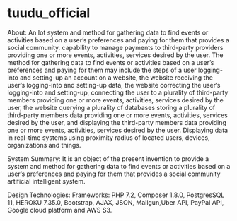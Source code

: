 # tuudu_official

About: An Iot system and method for gathering data to find events or activities based on a user’s preferences and paying for them that provides a social community. capability to manage payments to third-party providers providing one or more events, activities, services desired by the user. The method for gathering data to find events or activities based on a user’s preferences and paying for them may include the steps of a user logging-into and setting-up an account on a website, the website receiving the user’s logging-into and setting-up data, the website correcting the user’s logging-into and setting-up, connecting the user to a plurality of third-party members providing one or more events, activities, services desired by the user, the website querying a plurality of databases storing a plurality of third-party members data providing one or more events, activities, services desired by the user, and displaying the third-party members data providing one or more events, activities, services desired by the user. Displaying data in real-time systems using proximity radius of located users, devices, organizations and things.

System Summary:
It is an object of the present invention to provide a system and method for gathering data to find events or activities based on a user’s preferences and paying for them that provides a social community artificial intelligent system.


Design Technologies:
Frameworks: PHP 7.2, Composer 1.8.0, PostgresSQL 11, HEROKU 7.35.0, Bootstrap, AJAX, JSON, Mailgun,Uber API, PayPal API, Google cloud platform and AWS S3.

